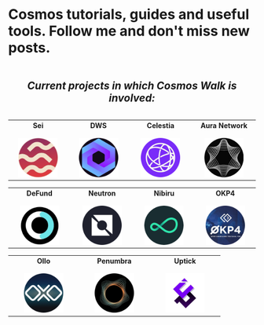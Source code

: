 # Cosmos tutorials, guides and useful tools. Follow me and don't miss new posts.

<div align="center">
  <div style="display: flex; align-items: flex-start;">
  <h2><i>Current projects in which Cosmos Walk is involved:</i></h2>
  </div>
</div>

<table width="400px" align="center">
    <tbody>
        <tr valign="top">
            <td width="130px" align="center">
            <span><strong>Sei</strong></span><br><br />
            <a href="https://sei.explorers.guru/" target="_blank" rel="noopener noreferrer">
            <img height="80px" src="https://github.com/cosmoswalk/CosmosWalk/blob/main/logos/Sei.png"> </a>
            </td>
            <td width="130px" align="center">
            <span><strong>DWS</strong></span><br><br />
            <a href="https://dws.explorers.guru/" target="_blank" rel="noopener noreferrer">
            <img height="80px" src="https://github.com/cosmoswalk/CosmosWalk/blob/main/logos/DWS.png">
            </td>
            <td width="130px" align="center">
            <span><strong>Celestia</strong></span><br><br />
            <a href="https://celestia.explorers.guru/" target="_blank" rel="noopener noreferrer">
            <img height="80px" src="https://github.com/cosmoswalk/CosmosWalk/blob/main/logos/Celestia.png">
            </td>
            <td width="130px" align="center">
            <span><strong>Aura Network</strong></span><br><br />
            <a href="https://euphoria.aurascan.io/" target="_blank" rel="noopener noreferrer">
            <img height="80px" src="https://github.com/cosmoswalk/CosmosWalk/blob/main/logos/AuraNetwork.png">
              </td>
</table>
<table width="400px" align="center">
    <tbody>
        <tr valign="top">
 <td width="130px" align="center">
            <span><strong>DeFund</strong></span><br><br />
            <a href="https://defund.explorers.guru/" target="_blank" rel="noopener noreferrer">
            <img height="80px" src="https://github.com/cosmoswalk/CosmosWalk/blob/main/logos/Defund.png">
            </td>
            <td width="130px" align="center">
            <span><strong>Neutron</strong></span><br><br />
            <a href="https://neutron.explorers.guru/" target="_blank" rel="noopener noreferrer">
            <img height="80px" src="https://github.com/cosmoswalk/CosmosWalk/blob/main/logos/Neutron.png">
            </td>
            <td width="130px" align="center">
            <span><strong>Nibiru</strong></span><br><br />
            <a href="https://nibiru.explorers.guru/validator/nibivaloper12m830j9n2raxy5k8rdknzhrug7q0usz8e0xu74" target="_blank" rel="noopener noreferrer">
            <img height="80px" src="https://github.com/NodesBlocks/NodesBlocks/blob/main/chains_logo/obol.png">
            </td>
			<td width="130px" align="center">
            <span><strong>OKP4</strong></span><br><br />
            <a href="https://okp4.explorers.guru/" target="_blank" rel="noopener noreferrer">
            <img height="80px" src="https://github.com/cosmoswalk/CosmosWalk/blob/main/logos/OKP4.png">
            </td>
 </tr>
    </tbody>
</table>
 <table width="400px" align="center">
    <tbody>
        <tr valign="top">
          	<td width="130px" align="center">
            <span><strong>Ollo</strong></span><br><br />
            <a href="https://ollo.explorers.guru/" target="_blank" rel="noopener noreferrer">
            <img height="80px" src="https://github.com/cosmoswalk/CosmosWalk/blob/main/logos/Ollo.png">
            </td>
           <td width="130px" align="center">
            <span><strong>Penumbra</strong></span><br><br />
            <a href="https://penumbra.zpoken.io/" target="_blank" rel="noopener noreferrer">
            <img height="80px" src="https://github.com/cosmoswalk/CosmosWalk/blob/main/logos/Penumbra.png">
            </td>
			<td width="130px" align="center">
            <span><strong>Uptick</strong></span><br><br />
            <a href="https://uptick.explorers.guru/" target="_blank" rel="noopener noreferrer">
            <img height="80px" src="https://github.com/cosmoswalk/CosmosWalk/blob/main/logos/Uptick.png">
            </td>   
     </tr>
    </tbody>
</table>
